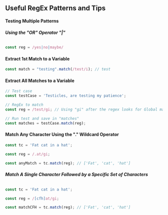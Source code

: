 ## Useful RegEx Patterns and Tips

#### __Testing Multiple Patterns__
###### __Using the "OR" Operator "|"__
```javascript
const reg = /yes|no|maybe/
```

#### __Extract 1st Match to a Variable__
```javascript
const match = "testing".match(/test/i); // test
```
#### __Extract All Matches to a Variable__
```javascript
// Test case
const testCase = 'Testicles, are testing my patience';

// RegEx to match
const reg = /test/gi; // Using "gi" after the regex looks for Global matches that are case Insensitive.

// Run test and save in "matches"
const matches = testCase.match(reg);
```
#### __Match Any Character Using the "." Wildcard Operator__
```javascript
const tc = 'Fat cat in a hat';

const reg = /.at/gi;

const anyMatch = tc.match(reg); // ['Fat', 'cat', 'hat']
```
###### __Match A Single Character Followed by a Specific Set of Characters__
```javascript
const tc = 'Fat cat in a hat';

const reg = /[cfh]at/gi;

const matchCFH = tc.match(reg); // ['Fat', 'cat', 'hat']
```
